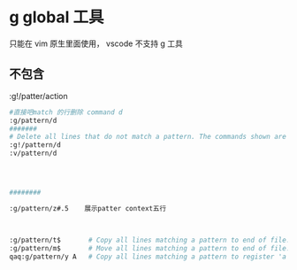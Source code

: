 


# g global 工具
只能在 vim 原生里面使用， vscode 不支持 g 工具

## 不包含
:g!/patter/action
``` bash
#直接吧match 的行删除 command d
:g/pattern/d
#######
# Delete all lines that do not match a pattern. The commands shown are equivalent (v is "inverse").
:g!/pattern/d
:v/pattern/d




########

:g/pattern/z#.5    展示patter context五行



:g/pattern/t$       # Copy all lines matching a pattern to end of file.
:g/pattern/m$       # Move all lines matching a pattern to end of file.
qaq:g/pattern/y A   # Copy all lines matching a pattern to register 'a'.

```

